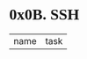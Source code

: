 <html>
<head></head>
<body>
<h1 style="font-family:IMPACT;">0x0B. SSH</h1>
<table>
<tr>
<td>name</td>
<td> task</td>
